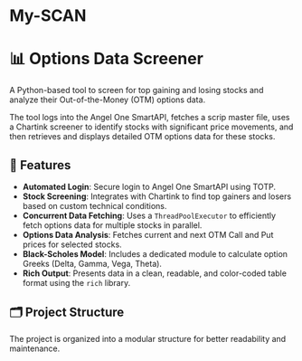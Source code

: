 # My-SCAN
# 📊 Options Data Screener

A Python-based tool to screen for top gaining and losing stocks and analyze their Out-of-the-Money (OTM) options data.

The tool logs into the Angel One SmartAPI, fetches a scrip master file, uses a Chartink screener to identify stocks with significant price movements, and then retrieves and displays detailed OTM options data for these stocks.

## 🚀 Features

- **Automated Login**: Secure login to Angel One SmartAPI using TOTP.
- **Stock Screening**: Integrates with Chartink to find top gainers and losers based on custom technical conditions.
- **Concurrent Data Fetching**: Uses a `ThreadPoolExecutor` to efficiently fetch options data for multiple stocks in parallel.
- **Options Data Analysis**: Fetches current and next OTM Call and Put prices for selected stocks.
- **Black-Scholes Model**: Includes a dedicated module to calculate option Greeks (Delta, Gamma, Vega, Theta).
- **Rich Output**: Presents data in a clean, readable, and color-coded table format using the `rich` library.

## 🗂️ Project Structure

The project is organized into a modular structure for better readability and maintenance.
